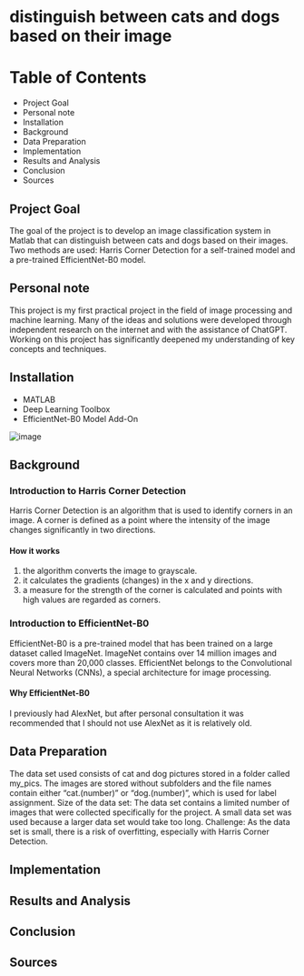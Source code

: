 # distinguish between cats and dogs based on their image
# Table of Contents
- Project Goal
- Personal note
- Installation
- Background
- Data Preparation
- Implementation
- Results and Analysis
- Conclusion
- Sources
## Project Goal
The goal of the project is to develop an image classification system in Matlab 
that can distinguish between cats and dogs based on their images.
Two methods are used: Harris Corner Detection for a self-trained model and a pre-trained EfficientNet-B0 model.
## Personal note
This project is my first practical project in the field of image processing and machine learning. Many of the ideas and solutions were developed through independent research on the internet and with the assistance of ChatGPT. 
Working on this project has significantly deepened my understanding of key concepts and techniques.
## Installation
- MATLAB
- Deep Learning Toolbox
- EfficientNet-B0 Model Add-On

![image](https://github.com/user-attachments/assets/21ea62b1-ed6d-433f-b5ff-e72708085d19)

## Background
### Introduction to Harris Corner Detection
Harris Corner Detection is an algorithm that is used to identify corners in an image.
A corner is defined as a point where the intensity of the image changes significantly in two directions.
#### How it works
1. the algorithm converts the image to grayscale.
2. it calculates the gradients (changes) in the x and y directions.
3. a measure for the strength of the corner is calculated and points with high values are regarded as corners.
### Introduction to EfficientNet-B0
EfficientNet-B0 is a pre-trained model that has been trained on a large dataset called ImageNet. ImageNet contains over 14 million images and covers more than 20,000 classes.
EfficientNet belongs to the Convolutional Neural Networks (CNNs), a special architecture for image processing.
#### Why EfficientNet-B0
I previously had AlexNet, but after personal consultation it was recommended that I should not use AlexNet as it is relatively old.
## Data Preparation
The data set used consists of cat and dog pictures stored in a folder called my_pics. The images are stored without subfolders and the file names contain either “cat.(number)” or “dog.(number)”, which is used for label assignment.
Size of the data set: The data set contains a limited number of images that were collected specifically for the project. A small data set was used because a larger data set would take too long.
Challenge: As the data set is small, there is a risk of overfitting, especially with Harris Corner Detection.

## Implementation
## Results and Analysis
## Conclusion
## Sources

